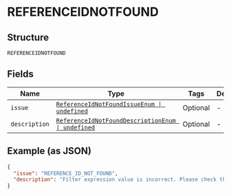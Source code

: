 
# REFERENCEIDNOTFOUND

## Structure

`REFERENCEIDNOTFOUND`

## Fields

| Name | Type | Tags | Description |
|  --- | --- | --- | --- |
| `issue` | [`ReferenceIdNotFoundIssueEnum \| undefined`](../../doc/models/reference-id-not-found-issue-enum.md) | Optional | - |
| `description` | [`ReferenceIdNotFoundDescriptionEnum \| undefined`](../../doc/models/reference-id-not-found-description-enum.md) | Optional | - |

## Example (as JSON)

```json
{
  "issue": "REFERENCE_ID_NOT_FOUND",
  "description": "Filter expression value is incorrect. Please check the value of the reference_id and try again."
}
```

